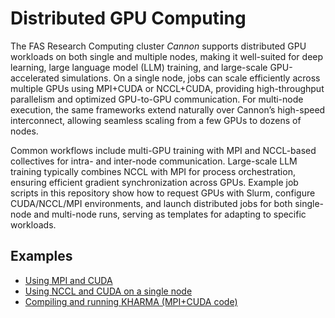 # Distributed GPU Computing

The FAS Research Computing cluster *Cannon* supports distributed GPU workloads on both single and multiple nodes, making it well-suited for deep learning, large language model (LLM) training, and large-scale GPU-accelerated simulations. On a single node, jobs can scale efficiently across multiple GPUs using MPI+CUDA or NCCL+CUDA, providing high-throughput parallelism and optimized GPU-to-GPU communication. For multi-node execution, the same frameworks extend naturally over Cannon’s high-speed interconnect, allowing seamless scaling from a few GPUs to dozens of nodes.

Common workflows include multi-GPU training with MPI and NCCL-based collectives for intra- and inter-node communication. Large-scale LLM training typically combines NCCL with MPI for process orchestration, ensuring efficient gradient synchronization across GPUs. Example job scripts in this repository show how to request GPUs with Slurm, configure CUDA/NCCL/MPI environments, and launch distributed jobs for both single-node and multi-node runs, serving as templates for adapting to specific workloads.

## Examples

* [Using MPI and CUDA](./MPI_and_CUDA/)
* [Using NCCL and CUDA on a single node](./NCCL_and_CUDA/SingleNode)
* [Compiling and running KHARMA (MPI+CUDA code)](https://github.com/fasrc/User_Codes/tree/master/Applications/KHARMA)